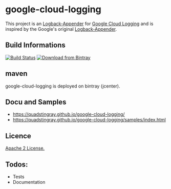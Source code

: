 # google-cloud-logging
This project is an [Logback-Appender](https://logback.qos.ch/) for [Google Cloud Logging](https://cloud.google.com/logging/docs) and is inspired by the Google's original [Logback-Appender](https://github.com/GoogleCloudPlatform/java-docs-samples/tree/master/logging/logback).

## Build Informations
[![Build Status](https://travis-ci.org/QuadStingray/google-cloud-logging.svg?branch=master)](https://travis-ci.org/QuadStingray/google-cloud-logging)
[ ![Download from Bintray](https://api.bintray.com/packages/quadstingray/maven/google-cloud-logging/images/download.svg) ](https://bintray.com/quadstingray/maven/google-cloud-logging/_latestVersion)

## maven
google-cloud-logging is deployed on bintray (jcenter).

## Docu and Samples
* https://quadstingray.github.io/google-cloud-logging/
* https://quadstingray.github.io/google-cloud-logging/samples/index.html

## Licence
[Apache 2 License.](https://github.com/QuadStingray/google-cloud-logging/blob/master/LICENSE)

## Todos:
* Tests
* Documentation

